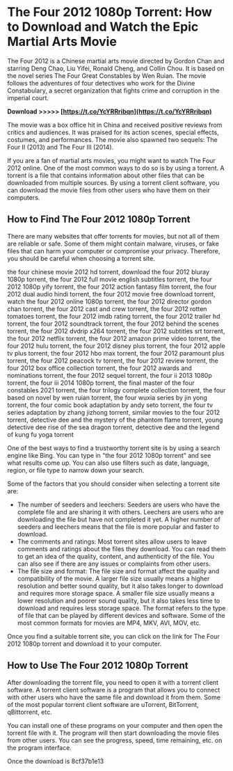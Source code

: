 # The Four 2012 1080p Torrent: How to Download and Watch the Epic Martial Arts Movie
 <meta name="description" content="The Four 2012 1080p torrent is a popular way to download and watch the epic martial arts movie. Here are some tips on how to find and use the torrent safely and legally."> 
The Four 2012 is a Chinese martial arts movie directed by Gordon Chan and starring Deng Chao, Liu Yifei, Ronald Cheng, and Collin Chou. It is based on the novel series The Four Great Constables by Wen Ruian. The movie follows the adventures of four detectives who work for the Divine Constabulary, a secret organization that fights crime and corruption in the imperial court.
 
**Download >>>>> [https://t.co/YcYRRribqn](https://t.co/YcYRRribqn)**


 
The movie was a box office hit in China and received positive reviews from critics and audiences. It was praised for its action scenes, special effects, costumes, and performances. The movie also spawned two sequels: The Four II (2013) and The Four III (2014).
 
If you are a fan of martial arts movies, you might want to watch The Four 2012 online. One of the most common ways to do so is by using a torrent. A torrent is a file that contains information about other files that can be downloaded from multiple sources. By using a torrent client software, you can download the movie files from other users who have them on their computers.
 
## How to Find The Four 2012 1080p Torrent
 
There are many websites that offer torrents for movies, but not all of them are reliable or safe. Some of them might contain malware, viruses, or fake files that can harm your computer or compromise your privacy. Therefore, you should be careful when choosing a torrent site.
 
the four chinese movie 2012 hd torrent,  download the four 2012 bluray 1080p torrent,  the four 2012 full movie english subtitles torrent,  the four 2012 1080p yify torrent,  the four 2012 action fantasy film torrent,  the four 2012 dual audio hindi torrent,  the four 2012 movie free download torrent,  watch the four 2012 online 1080p torrent,  the four 2012 director gordon chan torrent,  the four 2012 cast and crew torrent,  the four 2012 rotten tomatoes torrent,  the four 2012 imdb rating torrent,  the four 2012 trailer hd torrent,  the four 2012 soundtrack torrent,  the four 2012 behind the scenes torrent,  the four 2012 dvdrip x264 torrent,  the four 2012 subtitles srt torrent,  the four 2012 netflix torrent,  the four 2012 amazon prime video torrent,  the four 2012 hulu torrent,  the four 2012 disney plus torrent,  the four 2012 apple tv plus torrent,  the four 2012 hbo max torrent,  the four 2012 paramount plus torrent,  the four 2012 peacock tv torrent,  the four 2012 review torrent,  the four 2012 box office collection torrent,  the four 2012 awards and nominations torrent,  the four 2012 sequel torrent,  the four ii 2013 1080p torrent,  the four iii 2014 1080p torrent,  the final master of the four constables 2021 torrent,  the four trilogy complete collection torrent,  the four based on novel by wen ruian torrent,  the four wuxia series by jin yong torrent,  the four comic book adaptation by andy seto torrent,  the four tv series adaptation by zhang jizhong torrent,  similar movies to the four 2012 torrent,  detective dee and the mystery of the phantom flame torrent,  young detective dee rise of the sea dragon torrent,  detective dee and the legend of kung fu yoga torrent
 
One of the best ways to find a trustworthy torrent site is by using a search engine like Bing. You can type in "the four 2012 1080p torrent" and see what results come up. You can also use filters such as date, language, region, or file type to narrow down your search.
 
Some of the factors that you should consider when selecting a torrent site are:
 
- The number of seeders and leechers: Seeders are users who have the complete file and are sharing it with others. Leechers are users who are downloading the file but have not completed it yet. A higher number of seeders and leechers means that the file is more popular and faster to download.
- The comments and ratings: Most torrent sites allow users to leave comments and ratings about the files they download. You can read them to get an idea of the quality, content, and authenticity of the file. You can also see if there are any issues or complaints from other users.
- The file size and format: The file size and format affect the quality and compatibility of the movie. A larger file size usually means a higher resolution and better sound quality, but it also takes longer to download and requires more storage space. A smaller file size usually means a lower resolution and poorer sound quality, but it also takes less time to download and requires less storage space. The format refers to the type of file that can be played by different devices and software. Some of the most common formats for movies are MP4, MKV, AVI, MOV, etc.

Once you find a suitable torrent site, you can click on the link for The Four 2012 1080p torrent and download it to your computer.
 
## How to Use The Four 2012 1080p Torrent
 
After downloading the torrent file, you need to open it with a torrent client software. A torrent client software is a program that allows you to connect with other users who have the same file and download it from them. Some of the most popular torrent client software are uTorrent, BitTorrent, qBittorrent, etc.
 
You can install one of these programs on your computer and then open the torrent file with it. The program will then start downloading the movie files from other users. You can see the progress, speed, time remaining, etc. on the program interface.
 
Once the download is
 8cf37b1e13
 
